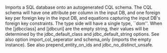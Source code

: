 Imports a SQL database onto an autogenerated CQL schema.  The CQL schema will have one attribute per column in the input DB, and one foreign key per foreign key in the input DB, and equations capturing the input DB's foreign key constraints.  The type side will have a single type, ``dom''.  When the [jdbcclass] and [jdbcuri] are the empty string, their values will be determined by the  jdbc_default_class and  jdbc_default_string options.  See also option  import_col_seperator and schema_only (imports the empty instance).  See also  prepend_entity_on_ids and jdbc_no_distinct_unsafe.